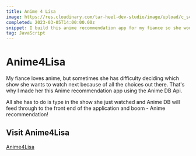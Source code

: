 ```yaml
---
title: Anime 4 Lisa
image: https://res.cloudinary.com/tar-heel-dev-studio/image/upload/c_scale,w_708/v1679342346/Screenshot_2023-03-20_at_12-58-52_RapidAPI_DevRel_Example_Anime_Suggestion_App_i2nwci_78b20b.png
completed: 2023-03-05T14:00:00.00z
snippet: I build this anime recommendation app for my fiance so she wouldn't get bored looking for new shows.
tag: JavaScript
---
```


# Anime4Lisa

My fiance loves anime, but sometimes she has difficulty deciding which show she wants to watch next because of all the choices out there. That's why I made her this Anime recommendation app using the Anime DB Api.

All she has to do is type in the show she just watched and Anime DB will feed through to the front end of the application and boom - Anime recommendation!

## Visit Anime4Lisa

[Anime4Lisa](https://anime4lisa.netlify.app)
